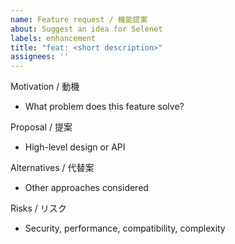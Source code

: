 ```yaml
---
name: Feature request / 機能提案
about: Suggest an idea for Selenet
labels: enhancement
title: "feat: <short description>"
assignees: ''
---
```


Motivation / 動機
- What problem does this feature solve?

Proposal / 提案
- High-level design or API

Alternatives / 代替案
- Other approaches considered

Risks / リスク
- Security, performance, compatibility, complexity


